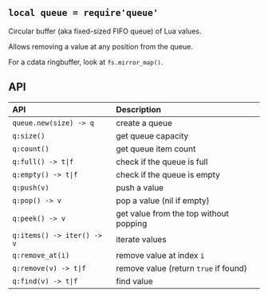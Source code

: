 
## `local queue = require'queue'`

Circular buffer (aka fixed-sized FIFO queue) of Lua values.

Allows removing a value at any position from the queue.

For a cdata ringbuffer, look at `fs.mirror_map()`.

## API

| API                              | Description  |
| :---                             | :---         |
| `queue.new(size) -> q`           | create a queue
| `q:size()`                       | get queue capacity
| `q:count()`                      | get queue item count
| `q:full() -> t\|f`               | check if the queue is full
| `q:empty() -> t\|f`              | check if the queue is empty
| `q:push(v)`                      | push a value
| `q:pop() -> v`                   | pop a value (nil if empty)
| `q:peek() -> v`                  | get value from the top without popping
| `q:items() -> iter() -> v`       | iterate values
| `q:remove_at(i)`                 | remove value at index `i`
| `q:remove(v) -> t\|f`            | remove value (return `true` if found)
| `q:find(v) -> t\|f`              | find value
